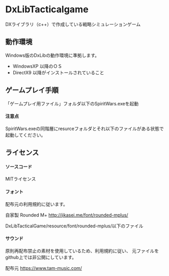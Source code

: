 # DxLibTacticalgame
DXライブラリ（c++）で作成している戦略シミュレーションゲーム

## 動作環境

Windows版のDxLibの動作環境に準拠します。

- WindowsXP 以降のＯＳ
- DirectX9 以降がインストールされていること

## ゲームプレイ手順

「ゲームプレイ用ファイル」フォルダ以下のSpiritWars.exeを起動

#### 注意点

SpiritWars.exeの同階層にresurceフォルダとそれ以下のファイルがある状態で起動してください。

## ライセンス

#### ソースコード

MITライセンス

#### フォント

配布元の利用規約に従います。

自家製 Rounded M+
http://jikasei.me/font/rounded-mplus/

DxLibTacticalGame/resource/font/rounded-mplus/以下のファイル


#### サウンド

原則再配布禁止の素材を使用しているため、利用規約に従い、
元ファイルをgithub上では非公開にしています。

配布元
https://www.tam-music.com/
